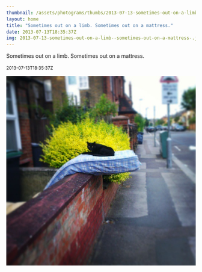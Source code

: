 ```yaml
---
thumbnail: /assets/photograms/thumbs/2013-07-13-sometimes-out-on-a-limb--sometimes-out-on-a-mattress-.jpg
layout: home
title: "Sometimes out on a limb. Sometimes out on a mattress."
date: 2013-07-13T18:35:37Z
img: 2013-07-13-sometimes-out-on-a-limb--sometimes-out-on-a-mattress-.jpg
---
```


Sometimes out on a limb. Sometimes out on a mattress.

<small>2013-07-13T18:35:37Z</small>

![Sometimes out on a limb. Sometimes out on a mattress.](/assets/photograms/original/2013-07-13-sometimes-out-on-a-limb--sometimes-out-on-a-mattress-.jpg)
